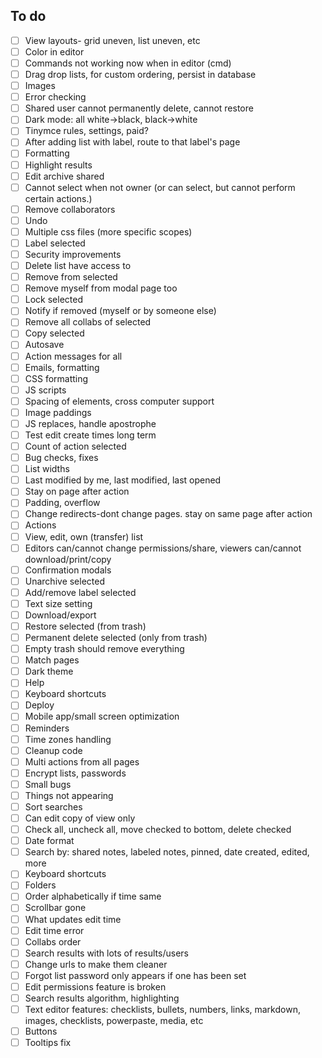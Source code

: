 ## To do

- [ ] View layouts- grid uneven, list uneven, etc
- [ ] Color in editor
- [ ] Commands not working now when in editor (cmd)
- [ ] Drag drop lists, for custom ordering, persist in database
- [ ] Images
- [ ] Error checking
- [ ] Shared user cannot permanently delete, cannot restore
- [ ] Dark mode: all white->black, black->white
- [ ] Tinymce rules, settings, paid?
- [ ] After adding list with label, route to that label's page
- [ ] Formatting
- [ ] Highlight results
- [ ] Edit archive shared
- [ ] Cannot select when not owner (or can select, but cannot perform certain actions.)
- [ ] Remove collaborators
- [ ] Undo
- [ ] Multiple css files (more specific scopes)
- [ ] Label selected
- [ ] Security improvements
- [ ] Delete list have access to
- [ ] Remove from selected
- [ ] Remove myself from modal page too
- [ ] Lock selected
- [ ] Notify if removed (myself or by someone else)
- [ ] Remove all collabs of selected
- [ ] Copy selected
- [ ] Autosave
- [ ] Action messages for all
- [ ] Emails, formatting
- [ ] CSS formatting
- [ ] JS scripts
- [ ] Spacing of elements, cross computer support
- [ ] Image paddings
- [ ] JS replaces, handle apostrophe
- [ ] Test edit create times long term
- [ ] Count of action selected
- [ ] Bug checks, fixes
- [ ] List widths
- [ ] Last modified by me, last modified, last opened
- [ ] Stay on page after action
- [ ] Padding, overflow
- [ ] Change redirects-dont change pages. stay on same page after action
- [ ] Actions
- [ ] View, edit, own (transfer) list
- [ ] Editors can/cannot change permissions/share, viewers can/cannot download/print/copy
- [ ] Confirmation modals
- [ ] Unarchive selected
- [ ] Add/remove label selected
- [ ] Text size setting
- [ ] Download/export
- [ ] Restore selected (from trash)
- [ ] Permanent delete selected (only from trash)
- [ ] Empty trash should remove everything
- [ ] Match pages
- [ ] Dark theme
- [ ] Help
- [ ] Keyboard shortcuts
- [ ] Deploy
- [ ] Mobile app/small screen optimization
- [ ] Reminders
- [ ] Time zones handling
- [ ] Cleanup code
- [ ] Multi actions from all pages
- [ ] Encrypt lists, passwords
- [ ] Small bugs
- [ ] Things not appearing
- [ ] Sort searches
- [ ] Can edit copy of view only
- [ ] Check all, uncheck all, move checked to bottom, delete checked
- [ ] Date format
- [ ] Search by: shared notes, labeled notes, pinned, date created, edited, more
- [ ] Keyboard shortcuts
- [ ] Folders
- [ ] Order alphabetically if time same
- [ ] Scrollbar gone
- [ ] What updates edit time
- [ ] Edit time error
- [ ] Collabs order
- [ ] Search results with lots of results/users
- [ ] Change urls to make them cleaner
- [ ] Forgot list password only appears if one has been set
- [ ] Edit permissions feature is broken
- [ ] Search results algorithm, highlighting
- [ ] Text editor features: checklists, bullets, numbers, links, markdown, images, checklists, powerpaste, media, etc
- [ ] Buttons
- [ ] Tooltips fix
